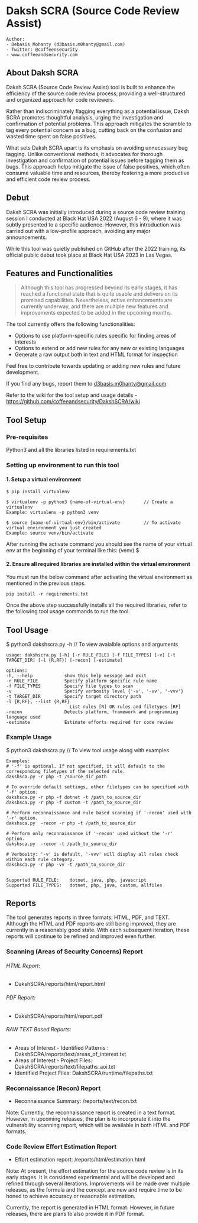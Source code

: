 # Daksh SCRA (Source Code Review Assist)


```
Author: 	
- Debasis Mohanty (d3basis.m0hanty@gmail.com)
- Twitter: @coffeensecurity
- www.coffeeandsecurity.com
```

## About Daksh SCRA
Daksh SCRA (Source Code Review Assist) tool is built to enhance the efficiency of the source code review process, providing a well-structured and organized approach for code reviewers.

Rather than indiscriminately flagging everything as a potential issue, Daksh SCRA promotes thoughtful analysis, urging the investigation and confirmation of potential problems. This approach mitigates the scramble to tag every potential concern as a bug, cutting back on the confusion and wasted time spent on false positives.

What sets Daksh SCRA apart is its emphasis on avoiding unnecessary bug tagging. Unlike conventional methods, it advocates for thorough investigation and confirmation of potential issues before tagging them as bugs. This approach helps mitigate the issue of false positives, which often consume valuable time and resources, thereby fostering a more productive and efficient code review process.

## Debut
Daksh SCRA was initially introduced during a source code review training session I conducted at Black Hat USA 2022 (August 6 - 9), where it was subtly presented to a specific audience. However, this introduction was carried out with a low-profile approach, avoiding any major announcements.

While this tool was quietly published on GitHub after the 2022 training, its official public debut took place at Black Hat USA 2023 in Las Vegas.

## Features and Functionalities
> Although this tool has progressed beyond its early stages, it has reached a functional state that is quite usable and delivers on its promised capabilities. Nevertheless, active enhancements are currently underway, and there are multiple new features and improvements expected to be added in the upcoming months.

The tool currently offers the following functionalities: 
* Options to use platform-specific rules specific for finding areas of interests
* Options to extend or add new rules for any new or existing languages
* Generate a raw output both in text and HTML format for inspection

Feel free to contribute towards updating or adding new rules and future development.

If you find any bugs, report them to d3basis.m0hanty@gmail.com.


Refer to the wiki for the tool setup and usage details - https://github.com/coffeeandsecurity/DakshSCRA/wiki

## Tool Setup

### Pre-requisites
Python3 and all the libraries listed in requirements.txt

### Setting up environment to run this tool

#### 1. Setup a virtual environment
	$ pip install virtualenv

	$ virtualenv -p python3 {name-of-virtual-env}  		// Create a virtualenv
	Example: virtualenv -p python3 venv

	$ source {name-of-virtual-env}/bin/activate 		// To activate virtual environment you just created
	Example: source venv/bin/activate

After running the activate command you should see the name of your virtual env at the beginning of your terminal like this:
	(venv) $ 

#### 2. Ensure all required libraries are installed within the virtual environment
You must run the below command after activating the virtual environment as mentioned in the previous steps.

	pip install -r requirements.txt

Once the above step successfully installs all the required libraries, refer to the following tool usage commands to run the tool.

## Tool Usage

$ python3 dakshscra.py -h		// To view avaialble options and arguments

	usage: dakshscra.py [-h] [-r RULE_FILE] [-f FILE_TYPES] [-v] [-t TARGET_DIR] [-l {R,RF}] [-recon] [-estimate]

	options:
	-h, --help            show this help message and exit
	-r RULE_FILE          Specify platform specific rule name
	-f FILE_TYPES         Specify file types to scan
	-v                    Specify verbosity level {'-v', '-vv', '-vvv'}
	-t TARGET_DIR         Specify target directory path
	-l {R,RF}, --list {R,RF}
							List rules [R] OR rules and filetypes [RF]
	-recon                Detects platform, framework and programming language used
	-estimate             Estimate efforts required for code review

### Example Usage
$ python3 dakshscra.py		// To view tool usage along with examples

	Examples:
	# '-f' is optional. If not specified, it will default to the corresponding filetypes of the selected rule.
	dakshsca.py -r php -t /source_dir_path

	# To override default settings, other filetypes can be specified with '-f' option.
	dakshsca.py -r php -f dotnet -t /path_to_source_dir
	dakshsca.py -r php -f custom -t /path_to_source_dir

	# Perform reconnaissance and rule based scanning if '-recon' used with '-r' option.
	dakshsca.py  -recon -r php -t /path_to_source_dir

	# Perform only reconnaissance if '-recon' used without the '-r' option.
	dakshsca.py  -recon -t /path_to_source_dir

	# Verbosity: '-v' is default, '-vvv' will display all rules check within each rule category.
	dakshsca.py -r php -vv -t /path_to_source_dir


	Supported RULE_FILE: 	dotnet, java, php, javascript
	Supported FILE_TYPES:	dotnet, php, java, custom, allfiles


## Reports
The tool generates reports in three formats: HTML, PDF, and TEXT. Although the HTML and PDF reports are still being improved, they are currently in a reasonably good state. With each subsequent iteration, these reports will continue to be refined and improved even further.

### Scanning (Areas of Security Concerns) Report
###### HTML Report:
* DakshSCRA/reports/html/report.html	
###### PDF Report:
* DakshSCRA/reports/html/report.pdf
###### RAW TEXT Based Reports: 	
* Areas of Interest - Identified Patterns : 	DakshSCRA/reports/text/areas_of_interest.txt
* Areas of Interest - Project Files: 	DakshSCRA/reports/text/filepaths_aoi.txt
* Identified Project Files:		DakshSCRA/runtime/filepaths.txt	

### Reconnaissance (Recon) Report
* Reconnaissance Summary: /reports/text/recon.txt

Note: Currently, the reconnaissance report is created in a text format. However, in upcoming releases, the plan is to incorporate it into the vulnerability scanning report, which will be available in both HTML and PDF formats.


### Code Review Effort Estimation Report
* Effort estimation report: /reports/html/estimation.html

Note: At present, the effort estimation for the source code review is in its early stages. It is considered experimental and will be developed and refined through several iterations. Improvements will be made over multiple releases, as the formula and the concept are new and require time to be honed to achieve accuracy or reasonable estimation.

Currently, the report is generated in HTML format. However, in future releases, there are plans to also provide it in PDF format.

